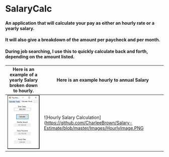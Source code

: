 SalaryCalc 
==========

#### An application that will calculate your pay as either an hourly rate or a yearly salary. 
#### It will also give a breakdown of the amount per paycheck and per month. 

#### During job searching, I use this to quickly calculate back and forth, depending on the amount listed. 

Here is an example of a yearly Salary broken down to hourly. |Here is an example hourly to annual Salary
-------------------------------------------------------------|------------------------------------------
![Yearly Salary Calculation](https://github.com/CharleeBrown/Salary-Estimate/blob/master/Images/YearlyImage.PNG)|![Hourly Salary Calculation](https://github.com/CharleeBrown/Salary-Estimate/blob/master/Images/HourlyImage.PNG

